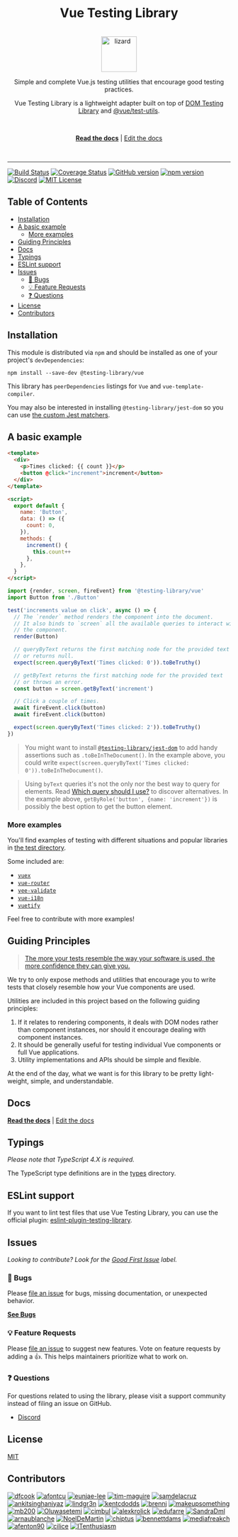 <div align="center">
<h1>Vue Testing Library</h1>

<br />

<a href="https://www.joypixels.com/emoji/1F98E">
  <img
    height="80"
    width="80"
    alt="lizard"
    src="https://raw.githubusercontent.com/testing-library/vue-testing-library/main/lizard.png"
  />
</a>

<p>Simple and complete Vue.js testing utilities that encourage good testing practices.</p>

<p>Vue Testing Library is a lightweight adapter built on top of <a href="https://github.com/testing-library/dom-testing-library/">DOM Testing Library</a> and <a href="https://github.com/vuejs/vue-test-utils">@vue/test-utils</a>.</p>

<br />

[**Read the docs**][docs] | [Edit the docs][docs-edit]

<br />

</div>

<hr />

<!-- prettier-ignore-start -->
[![Build Status][build-badge]][build]
[![Coverage Status][coverage-badge]][coverage]
[![GitHub version][github-badge]][github]
[![npm version][npm-badge]][npm]
[![Discord][discord-badge]][discord]
[![MIT License][license-badge]][license]
<!-- prettier-ignore-end -->

<h2>Table of Contents</h2>

<!-- START doctoc generated TOC please keep comment here to allow auto update -->
<!-- DON'T EDIT THIS SECTION, INSTEAD RE-RUN doctoc TO UPDATE -->

- [Installation](#installation)
- [A basic example](#a-basic-example)
  - [More examples](#more-examples)
- [Guiding Principles](#guiding-principles)
- [Docs](#docs)
- [Typings](#typings)
- [ESLint support](#eslint-support)
- [Issues](#issues)
  - [🐛 Bugs](#-bugs)
  - [💡 Feature Requests](#-feature-requests)
  - [❓ Questions](#-questions)
- [License](#license)
- [Contributors](#contributors)

<!-- END doctoc generated TOC please keep comment here to allow auto update -->

## Installation

This module is distributed via `npm` and should be installed as one of your
project's `devDependencies`:

```
npm install --save-dev @testing-library/vue
```

This library has `peerDependencies` listings for `Vue` and
`vue-template-compiler`.

You may also be interested in installing `@testing-library/jest-dom` so you can
use [the custom Jest matchers][jest-dom].

## A basic example

```html
<template>
  <div>
    <p>Times clicked: {{ count }}</p>
    <button @click="increment">increment</button>
  </div>
</template>

<script>
  export default {
    name: 'Button',
    data: () => ({
      count: 0,
    }),
    methods: {
      increment() {
        this.count++
      },
    },
  }
</script>
```

```js
import {render, screen, fireEvent} from '@testing-library/vue'
import Button from './Button'

test('increments value on click', async () => {
  // The `render` method renders the component into the document.
  // It also binds to `screen` all the available queries to interact with
  // the component.
  render(Button)

  // queryByText returns the first matching node for the provided text
  // or returns null.
  expect(screen.queryByText('Times clicked: 0')).toBeTruthy()

  // getByText returns the first matching node for the provided text
  // or throws an error.
  const button = screen.getByText('increment')

  // Click a couple of times.
  await fireEvent.click(button)
  await fireEvent.click(button)

  expect(screen.queryByText('Times clicked: 2')).toBeTruthy()
})
```

> You might want to install [`@testing-library/jest-dom`][jest-dom] to add handy
> assertions such as `.toBeInTheDocument()`. In the example above, you could
> write `expect(screen.queryByText('Times clicked: 0')).toBeInTheDocument()`.

> Using `byText` queries it's not the only nor the best way to query for
> elements. Read [Which query should I use?][which-query] to discover
> alternatives. In the example above, `getByRole('button', {name: 'increment'})`
> is possibly the best option to get the button element.

### More examples

You'll find examples of testing with different situations and popular libraries
in [the test directory][test-directory].

Some included are:

- [`vuex`][vuex-example]
- [`vue-router`][vue-router-example]
- [`vee-validate`][vee-validate-example]
- [`vue-i18n`][vue-i18n-example]
- [`vuetify`][vuetify-example]

Feel free to contribute with more examples!

## Guiding Principles

> [The more your tests resemble the way your software is used, the more
> confidence they can give you.][guiding-principle]

We try to only expose methods and utilities that encourage you to write tests
that closely resemble how your Vue components are used.

Utilities are included in this project based on the following guiding
principles:

1.  If it relates to rendering components, it deals with DOM nodes rather than
    component instances, nor should it encourage dealing with component
    instances.
2.  It should be generally useful for testing individual Vue components or full
    Vue applications.
3.  Utility implementations and APIs should be simple and flexible.

At the end of the day, what we want is for this library to be pretty
light-weight, simple, and understandable.

## Docs

[**Read the docs**][docs] | [Edit the docs][docs-edit]

## Typings

_Please note that TypeScript 4.X is required._

The TypeScript type definitions are in the [types][types-directory] directory.

## ESLint support

If you want to lint test files that use Vue Testing Library, you can use the
official plugin: [eslint-plugin-testing-library][eslint-plugin-testing-library].

## Issues

_Looking to contribute? Look for the [Good First Issue][good-first-issue]
label._

### 🐛 Bugs

Please [file an issue][add-issue-bug] for bugs, missing documentation, or
unexpected behavior.

[**See Bugs**][bugs]

### 💡 Feature Requests

Please [file an issue][add-issue] to suggest new features. Vote on feature
requests by adding a 👍. This helps maintainers prioritize what to work on.

### ❓ Questions

For questions related to using the library, please visit a support community
instead of filing an issue on GitHub.

- [Discord][discord]

## License

[MIT][license]

## Contributors

[![dfcook](https://avatars0.githubusercontent.com/u/10348212?v=3&s=120)](https://github.com/dfcook)
[![afontcu](https://avatars3.githubusercontent.com/u/9197791?v=3&s=120)](https://github.com/afontcu)
[![eunjae-lee](https://avatars0.githubusercontent.com/u/499898?v=3&s=120)](https://github.com/eunjae-lee)
[![tim-maguire](https://avatars0.githubusercontent.com/u/29452317?v=3&s=120)](https://github.com/tim-maguire)
[![samdelacruz](https://avatars0.githubusercontent.com/u/2040007?v=3&s=120)](https://github.com/samdelacruz)
[![ankitsinghaniyaz](https://avatars0.githubusercontent.com/u/11331989?v=3&s=120)](https://github.com/ankitsinghaniyaz)
[![lindgr3n](https://avatars0.githubusercontent.com/u/24882614?v=3&s=120)](https://github.com/lindgr3n)
[![kentcdodds](https://avatars0.githubusercontent.com/u/1500684?v=3&s=120)](https://github.com/kentcdodds)
[![brennj](https://avatars2.githubusercontent.com/u/29227924?v=3&s=120)](https://github.com/brennj)
[![makeupsomething](https://avatars2.githubusercontent.com/u/7676733?v=3&s=120)](https://github.com/makeupsomething)
[![mb200](https://avatars2.githubusercontent.com/u/22549525?v=3&s=120)](https://github.com/mb200)
[![Oluwasetemi](https://avatars2.githubusercontent.com/u/10030028?v=3&s=120)](https://github.com/Oluwasetemi)
[![cimbul](https://avatars2.githubusercontent.com/u/927923?v=3&s=120)](https://github.com/cimbul)
[![alexkrolick](https://avatars2.githubusercontent.com/u/1571667?v=3&s=120)](https://github.com/alexkrolick)
[![edufarre](https://avatars2.githubusercontent.com/u/25011566?v=3&s=120)](https://github.com/edufarre)
[![SandraDml](https://avatars2.githubusercontent.com/u/5694169?v=3&s=120)](https://github.com/SandraDml)
[![arnaublanche](https://avatars2.githubusercontent.com/u/24812315?v=3&s=120)](https://github.com/arnaublanche)
[![NoelDeMartin](https://avatars2.githubusercontent.com/u/1517677?v=3&s=120)](https://github.com/NoelDeMartin)
[![chiptus](https://avatars2.githubusercontent.com/u/1381655?v=3&s=120)](https://github.com/chiptus)
[![bennettdams](https://avatars2.githubusercontent.com/u/29319414?v=3&s=120)](https://github.com/bennettdams)
[![mediafreakch](https://avatars2.githubusercontent.com/u/777093?v=3&s=120)](https://github.com/mediafreakch)
[![afenton90](https://avatars2.githubusercontent.com/u/8963736?v=3&s=120)](https://github.com/afenton90)
[![cilice](https://avatars2.githubusercontent.com/u/835588?v=3&s=120)](https://github.com/cilice)
[![ITenthusiasm](https://avatars2.githubusercontent.com/u/47364027?v3&s=120)](https://github.com/ITenthusiasm)

<!-- prettier-ignore-start -->
[build-badge]: https://img.shields.io/github/workflow/status/testing-library/vue-testing-library/validate?logo=github
[build]: https://github.com/testing-library/vue-testing-library/actions?query=workflow%3Avalidate
[coverage-badge]: https://img.shields.io/codecov/c/github/testing-library/vue-testing-library.svg
[coverage]: https://codecov.io/github/testing-library/vue-testing-library
[github-badge]: https://badge.fury.io/gh/testing-library%2Fvue-testing-library.svg
[github]: https://badge.fury.io/gh/testing-library%2Fvue-testing-library
[npm-badge]: https://badge.fury.io/js/%40testing-library%2Fvue.svg
[npm]: https://badge.fury.io/js/%40testing-library%2Fvue
[license-badge]: https://img.shields.io/github/license/testing-library/vue-testing-library.svg
[license]: https://github.com/testing-library/vue-testing-library/blob/main/LICENSE
[discord]: https://discord.gg/testing-library
[discord-badge]: https://img.shields.io/discord/723559267868737556.svg?label=&logo=discord&logoColor=ffffff&color=7389D8&labelColor=6A7EC2&style=flat-square
[jest-dom]: https://github.com/testing-library/jest-dom
[which-query]: https://testing-library.com/docs/guide-which-query
[guiding-principle]: https://twitter.com/kentcdodds/status/977018512689455106
[good-first-issue]: https://github.com/testing-library/vue-testing-library/issues?q=is%3Aissue+is%3Aopen+label%3A%22good+first+issue%22

[docs]: https://testing-library.com/vue
[docs-edit]: https://github.com/testing-library/testing-library-docs
[eslint-plugin-testing-library]: https://github.com/testing-library/eslint-plugin-testing-library

[bugs]: https://github.com/testing-library/vue-testing-library/issues?q=is%3Aissue+is%3Aopen+label%3Abug+sort%3Acreated-desc
[add-issue-bug]: https://github.com/testing-library/vue-testing-library/issues/new?assignees=&labels=bug&template=bug_report.md&title=
[add-issue]: (https://github.com/testing-library/vue-testing-library/issues/new)

[types-directory]: https://github.com/testing-library/vue-testing-library/blob/main/types
[test-directory]: https://github.com/testing-library/vue-testing-library/blob/main/src/__tests__
[vuex-example]: https://github.com/testing-library/vue-testing-library/blob/main/src/__tests__/vuex.js
[vue-router-example]: https://github.com/testing-library/vue-testing-library/blob/main/src/__tests__/vue-router.js
[vee-validate-example]: https://github.com/testing-library/vue-testing-library/blob/main/src/__tests__/validate-plugin.js
[vue-i18n-example]: https://github.com/testing-library/vue-testing-library/blob/main/src/__tests__/translations-vue-i18n.js
[vuetify-example]: https://github.com/testing-library/vue-testing-library/blob/main/src/__tests__/vuetify.js
<!-- prettier-ignore-end -->
